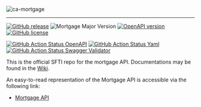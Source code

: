 <!-- ![SFTI_Banner](https://user-images.githubusercontent.com/116151702/232762217-ac254483-0d25-4234-857b-376ff8dbb1e7.png) -->
![ca-mortgage](https://user-images.githubusercontent.com/116151702/236231740-68b1595a-3cf7-4c5c-9623-3e014d827436.png)

---
[![GitHub release](https://img.shields.io/github/release/swissfintechinnovations/ca-mortgage?color=blue)](https://github.com/swissfintechinnovations/ca-mortgage/releases/)
![Mortgage Major Version](https://img.shields.io/badge/major_version-v3-blue)
[![OpenAPI version](https://img.shields.io/badge/dynamic/yaml?url=https%3A%2F%2Fgithub.com%2Fswissfintechinnovations%2Fca-mortgage%2Fraw%2Fmain%2FmortgageAPI.yaml&query=openapi&prefix=v&label=OpenAPI&color=blue)](https://swagger.io/resources/open-api/)
[![GitHub license](https://img.shields.io/github/license/swissfintechinnovations/ca-mortgage?color=de980d)](https://github.com/swissfintechinnovations/ca-mortgage/blob/main/LICENSE)

[![GitHub Action Status OpenAPI](https://img.shields.io/github/actions/workflow/status/swissfintechinnovations/ca-mortgage/lint-openapi.yaml?branch=main&label=openapi%20checks)](https://github.com/swissfintechinnovations/ca-mortgage/actions/workflows/lint-openapi.yaml)
[![GitHub Action Status Yaml](https://img.shields.io/github/actions/workflow/status/swissfintechinnovations/ca-mortgage/lint-yaml.yaml?branch=main&label=yaml%20checks)](https://github.com/swissfintechinnovations/ca-mortgage/actions/workflows/lint-yaml.yaml)
[![GitHub Action Status Swagger Validator](https://img.shields.io/github/actions/workflow/status/swissfintechinnovations/ca-mortgage/swagger-validator.yaml?branch=main&label=swagger%20validation)](https://github.com/swissfintechinnovations/ca-mortgage/actions/workflows/swagger-validator.yaml)

This is the official SFTI repo for the mortgage API. Documentations may be found in the [Wiki](https://github.com/swissfintechinnovations/ca-mortgage/wiki).

An easy-to-read representation of the Mortgage API is accessible via the following link:
- [Mortgage API](https://editor-next.swagger.io/?url=https://raw.githubusercontent.com/swissfintechinnovations/ca-mortgage/main/mortgageAPI.yaml)
